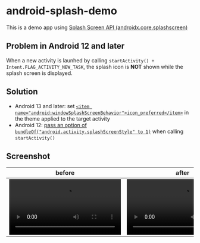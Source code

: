 # android-splash-demo

This is a demo app using [Splash Screen API (androidx.core.splashscreen)](https://developer.android.com/reference/kotlin/androidx/core/splashscreen/SplashScreen)

## Problem in Android 12 and later

When a new activity is launhed by calling `startActivity() + Intent.FLAG_ACTIVITY_NEW_TASK`,
the splash icon is **NOT** shown while the splash screen is displayed.

## Solution

- Android 13 and later: set [`<item name="android:windowSplashScreenBehavior">icon_preferred</item>`](https://developer.android.com/develop/ui/views/launch/splash-screen#set-theme) in the theme applied to the target activity
- Android 12: [pass an option of `bundleOf("android.activity.splashScreenStyle" to 1)`](https://issuetracker.google.com/issues/205021357#comment14) when calling `startActivity()`


## Screenshot

| before | after |  
|----|----|  
|<video src="https://github.com/Seo-4d696b75/android-splash-demo/assets/25225028/0beeecb0-b74c-4212-ad89-af5c25a042af"> | <video src="https://github.com/Seo-4d696b75/android-splash-demo/assets/25225028/1609811c-ee5b-4cfb-8791-b31c8e25bdbc"> |  

